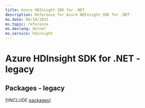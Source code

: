 ```yaml
---
title: Azure HDInsight SDK for .NET
description: Reference for Azure HDInsight SDK for .NET
ms.date: 06/10/2025
ms.topic: reference
ms.devlang: dotnet
ms.service: hdinsight
---
```

# Azure HDInsight SDK for .NET - legacy
## Packages - legacy
[!INCLUDE [packages](hdinsight-index.md)]